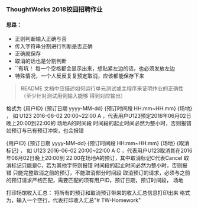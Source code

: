 ### ThoughtWorks 2018校园招聘作业 

#### 思路：

- 正则判断输入正确与否
- 传入字符串分割进行判断是否正确
- 正确就保存
- 取消的话也是分割判断
- ``有坑！ 每一个空格都会显示出来，想贴紧左边的话，也必须发放左边
- 特殊情况，一个人反反复复预定取消，应该都能保存下来


>README ⽂档中应描述如何运⾏单元测试或主程序来证明作业的正确性（⾄少针对测试⽤例输⼊能够
得到对应输出）

格式为 {⽤户ID} {预订⽇期 yyyy-MM-dd} {预订时间段 HH:mm~HH:mm} {场地} ，
如 U123 2016-06-02 20:00~22:00 A ，代表⽤户U123预定2016年06⽉02⽇晚上20:00到22:00的
场地A的时间段
时间段的起⽌时间必然为整⼩时，否则报错
如预订与已有预订冲突，也会报错

{⽤户ID} {预订⽇期 yyyy-MM-dd} {预订时间段 HH:mm~HH:mm} {场地} {取消标记} ，
如 U123 2016-06-02 20:00~22:00 A C ，代表⽤户U123取消其在2016年06⽉02⽇晚上20:00到
22:00在场地A的预订，其中取消标记C代表Cancel
取消标记只能是C，若为其他字符则报错
时间段的起⽌时间必然为整⼩时，否则报错
只能完整取消之前的预订，不能取消部分时间段
取消预订的请求，必须与之前的预订请求严格匹配，需要匹配的项有⽤户ID，预订⽇期，预订时间段，
场地

打印场馆收⼊汇总： 将所有的预订和取消预订带来的收⼊汇总信息打印出来
格式为，输⼊⼀个空⾏，代表打印收⼊汇总"# TW-Homework" 
